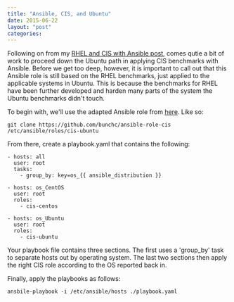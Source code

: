 ```yaml
---
title: "Ansible, CIS, and Ubuntu"
date: 2015-06-22
layout: "post"
categories: 
---
```


Following on from my [RHEL and CIS with Ansible post](http://blog.codybunch.com/2015/05/15/Using-the-CIS-Ansible-Role-against-CentOSRHEL/), comes qutie a bit of work to proceed down the Ubuntu path in applying CIS benchmarks with Ansible. Before we get too deep, however, it is important to call out that this Ansible role is still based on the RHEL benchmarks, just applied to the applicable systems in Ubuntu. This is because the benchmarks for RHEL have been further developed and harden many parts of the system the Ubuntu benchmarks didn't touch.

To begin with, we'll use the adapted Ansible role from [here](https://github.com/bunchc/ansible-role-cis). Like so:

```git clone https://github.com/bunchc/ansible-role-cis /etc/ansible/roles/cis-ubuntu```

From there, create a playbook.yaml that contains the following:


    - hosts: all
      user: root
      tasks:
        - group_by: key=os_{{ ansible_distribution }}

    - hosts: os_CentOS
      user: root
      roles:
        - cis-centos

    - hosts: os_Ubuntu
      user: root
      roles:
        - cis-ubuntu


Your playbook file contains three sections. The first uses a 'group_by' task to separate hosts out by operating system. The last two sections then apply the right CIS role according to the OS reported back in. 

Finally, apply the playbooks as follows:

```ansbile-playbook -i /etc/ansible/hosts ./playbook.yaml```

